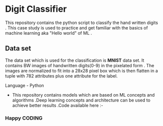 # Digit Classifier
This repository contains the python script to classify the hand written digits . This case study is used to practice and get familiar with the basics of machine learning aka "Hello world" of ML . 
## Data set
The data set which is used for the classification is **MNIST**  data set. It contains BW images of handwritten digits(0-9) in the pixelated form . The images are normalized to fit into a 28x28 pixel box which is then flatten in a tuple with 782 attributes plus one attribute for the label. 

Language - Python

* This repository contains models which are based on ML concepts and algorithms .Deep learning concepts and architecture can be used to achieve better results .Code available here :- 
### Happy CODING
